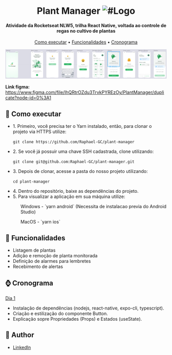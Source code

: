 <h1 align="center">   
  Plant Manager

  <img title="#Logo" src=".assets/adaptive-icon.png" width="100px" />
</h1>

<h4 align="center">Atividade da Rocketseat NLW5, trilha React Native, voltada ao controle de regas no cultivo de plantas</h4>

<p align="center">
  <a href="#Como ">Como executar</a> •
  <a href="#Funcionalidades">Funcionalidades</a> •
  <a href="#Cronograma">Cronograma</a>
</p>

![](https://github.com/Raphael-GC/plant-manager/blob/main/assets/preview.png)

**Link figma:** https://www.figma.com/file/IhQRtrOZdu3TrvkPYREzOy/PlantManager/duplicate?node-id=0%3A1

## 🚀 Como executar
<ul>
  <li> 1. Primeiro, você precisa ter o Yarn instalado, então, para clonar o projeto via HTTPS utilize: </li>

`git clone https://github.com/Raphael-GC/plant-manager`

  <li> 2. Se você já possuir uma chave SSH cadastrada, clone utilizando: </li>

`git clone git@github.com:Raphael-GC/plant-manager.git`

  <li> 3. Depois de clonar, acesse a pasta do nosso projeto utilizando: </li>

`cd plant-manager`

  <li> 4. Dentro do repositório, baixe as dependências do projeto. </li>

  <li> 5. Para visualizar a aplicação em sua máquina utilize: </li>

  <ol> Windows - `yarn android` (Necessita de instalacao previa do Android Studio) </ol>
  <ol> MacOS -  `yarn ios` </ol>
</ul>

## 💬 Funcionalidades
<ul>
  <li>Listagem de plantas</li>
  <li>Adição e remoção de planta monitorada</li>
  <li>Definição de alarmes para lembretes</li>
  <li>Recebimento de alertas</li>
</ul>

## ⌚ Cronograma
<a href="https://www.youtube.com/watch?v=vrABToPdOyg&list=LL&index=15" target="_blank">Dia 1</a> 
- Instalação de dependências (nodejs, react-native, expo-cli, typescript).
- Criação e estilização do componente Button.
- Explicação sopre Propriedades (Props) e Estados (useState).

## :pencil: Author

- <a href="https://www.linkedin.com/in/raphael-gc/" target="_blank">LinkedIn</a>